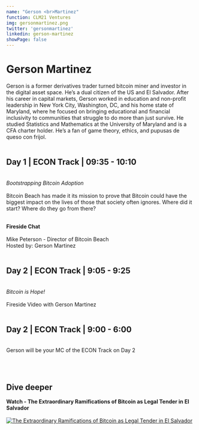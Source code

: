 ```yaml
---
name: "Gerson <br>Martinez"
function: CLM21 Ventures
img: gersonmartinez.png
twitter: 'gersonmartinez'
linkedin: gerson-martinez
showPage: false
---
```


# Gerson Martinez
 
Gerson is a former derivatives trader turned bitcoin miner and investor in the digital asset space. He’s a dual citizen of the US and El Salvador. After his career in capital markets, Gerson worked in education and non-profit leadership in New York City, Washington, DC, and his home state of Maryland, where he focused on bringing educational and financial inclusivity to communities that struggle to do more than just survive. He studied Statistics and Mathematics at the University of Maryland and is a CFA charter holder. He’s a fan of game theory, ethics, and pupusas de queso con frijol.
<br><br>

## Day 1 | ECON Track | 09:35 - 10:10
<br>
<i>Bootstrapping Bitcoin Adoption</i><br><br>
Bitcoin Beach has made it its mission to prove that Bitcoin could have the biggest impact on the lives of those that society often ignores. Where did it start? Where do they go from there?<br><br>

<b>Fireside Chat</b><br><br>
Mike Peterson - Director of Bitcoin Beach<br>
Hosted by: Gerson Martinez
<br><br>

## Day 2 | ECON Track | 9:05 - 9:25
<br>
<i>Bitcoin is Hope!</i><br><br>
Fireside Video with Gerson Martinez
<br><br>

## Day 2 | ECON Track | 9:00 - 6:00
<br>
Gerson will be your MC of the ECON Track on Day 2

<br><br>

## Dive deeper


<div class="grid grid-cols-1 md:grid-cols-2 gap-5">
<div class="p-3 my-2">

**Watch - The Extraordinary Ramifications of Bitcoin as Legal Tender in El Salvador** <br><br>
[ ![The Extraordinary Ramifications of Bitcoin as Legal Tender in El Salvador](/2022/content/gerson_legal.png)](https://www.youtube.com/watch?v=wduCTLGrcVo/)
</div>

</div>

<br>









